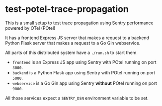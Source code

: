 # test-potel-trace-propagation


This is a small setup to test trace propagation using Sentry performance powered by OTel (POtel)

It has a frontend Express JS server that makes a request to a backend Python Flask server that makes a request to a Go Gin webservice.

All parts of this distributed system have a `./run.sh` to start them. 

- `frontend` is an Express JS app using Sentry with POtel running on port `3000`.
- `backend` is a Python Flask app using Sentry with POtel running on port `5000`.
- `webservice` is a Go Gin app using Sentry **without** POtel running on port `9000`.

All those services expect a `SENTRY_DSN` environment variable to be set.